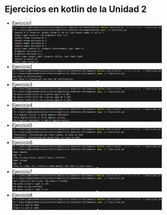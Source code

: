 # Ejercicios en kotlin de la Unidad 2
- Ejercicio1
![Imagen 1](Imagenes\ejercicio1.png)
- Ejercicio2
![Imagen 2](Imagenes/ejercicio2.png)
- Ejercicio3
![Imagen 3](Imagenes/ejercicio3.png)
- Ejercicio4
![Imagen 4](Imagenes/ejercicio4.png)
- Ejercicio5
![Imagen 5](Imagenes/ejercicio5.png)
- Ejercicio6
![Imagen 6](Imagenes/ejercicio6.png)
- Ejercicio7
![Imagen 7](Imagenes/ejercicio7.png)
- Ejercicio8
![Imagen 8](Imagenes/ejercicio8.png)